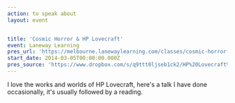 ```yaml
---
action: to speak about
layout: event


title: 'Cosmic Horror & HP Lovecraft'
event: Laneway Learning
pres_url: 'https://melbourne.lanewaylearning.com/classes/cosmic-horror-and-hp-lovecraft/'
start_date: 2014-03-05T00:00:00.000Z
pres_source: 'https://www.dropbox.com/s/q9ttt0ljseb1ck2/HP%20Lovecraft%2C%20Laneway%20Learning%20v2.pptx?dl=0'
---
```


I love the works and worlds of HP Lovecraft, here's a talk I have done occasionally, it's usually followed by a reading.
